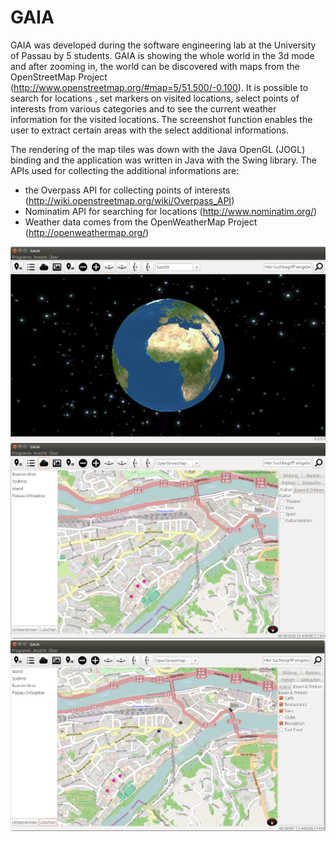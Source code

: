 # GAIA
GAIA was developed during the software engineering lab at the University of Passau by 5 students.
GAIA is showing the whole world in the 3d mode and after zooming in, the world can be discovered with maps from the OpenStreetMap Project (http://www.openstreetmap.org/#map=5/51.500/-0.100).
It is possible to search for locations , set markers on visited locations, select points of interests from various categories and to see the current weather information for the visited locations. The screenshot function enables the user to extract certain areas with the select additional informations.

The rendering of the map tiles was down with the Java OpenGL (JOGL) binding and the application was written in Java with the Swing library.
The APIs used for collecting the additional informations are:
* the Overpass API for collecting points of interests (http://wiki.openstreetmap.org/wiki/Overpass_API)
* Nominatim API for searching for locations (http://www.nominatim.org/)
* Weather data comes from the OpenWeatherMap Project (http://openweathermap.org/)

![Alt text](gaia-3d.png "GAIA in 3d mode")
![Alt text](gaia-2d.png "GAIA in 2d mode")
![Alt text](gaia-2d-2.png "GAIA in 2d mode")

